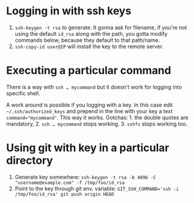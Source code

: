 # Logging in with ssh keys

1. `ssh-keygen -t rsa` to generate. It gonna ask for filename, if you're not using the default `id_rsa` along with the path, you gotta modify commands below, because they default to that path/name.
2. `ssh-copy-id user@IP` will install the key to the remote server.

# Executing a particular command

There is a way with `ssh … mycommand` but it doesn't work for logging into specific shell.

A work around is possible if you logging with a key. In this case edit `~/.ssh/authorized_keys` and prepend in the line with your key a text `command="mycommand"`. This way it works. Gotchas: 1. the double quotes are mandatory, 2. `ssh … mycommand` stops working. 3. `sshfs` stops working too.

# Using git with key in a particular directory

1. Generate key somewhere: `ssh-keygen -t rsa -b 4096 -C "username@example.com" -f /tmp/foo/id_rsa`
2. Point to the key through git env. variable: `GIT_SSH_COMMAND='ssh -i /tmp/foo/id_rsa' git push origin HEAD`
